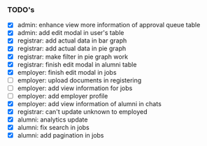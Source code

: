 ### TODO's

- [x] admin: enhance view more information of approval queue table
- [x] admin: add edit modal in user's table
- [x] registrar: add actual data in bar graph
- [x] registrar: add actual data in pie graph
- [x] registrar: make filter in pie graph work
- [x] registrar: finish edit modal in alumni table
- [x] employer: finish edit modal in jobs
- [ ] employer: upload documents in registering
- [ ] employer: add view information for jobs
- [ ] employer: add employer profile
- [x] employer: add view information of alumni in chats
- [x] registrar: can't update unknown to employed
- [x] alumni: analytics update
- [x] alumni: fix search in jobs
- [x] alumni: add pagination in jobs
